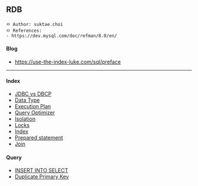 ## RDB

```
ㅁ Author: suktae.choi
ㅁ References:
- https://dev.mysql.com/doc/refman/8.0/en/
```

#### Blog

- https://use-the-index-luke.com/sql/preface

***

#### Index

- [JDBC vs DBCP](jdbc-dbcp)
- [Data Type](datatype)
- [Execution Plan](execution-plan)
- [Query Optimizer](http://sungsoo.github.io/2014/05/24/query-optimizer.html)
- [Isolation](isolation)
- [Locks](locks)
- [Index](index)
- [Prepared statement](prepared-statement)
- [Join](join)

#### Query

- [INSERT INTO SELECT](insert-into-select)
- [Duplicate Primary Key](duplicate-primary-key)

